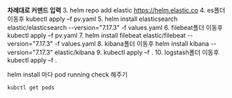 **차례대로 커맨드 입력**
3. helm repo add elastic https://helm.elastic.co
4. es폴더 이동후 kubectl apply –f pv.yaml
5. helm install elasticsearch elastic/elasticsearch --version="7.17.3" -f values.yaml
6. filebeat폴더 이동후 kubectl apply –f pv.yaml
7. helm install filebeat elastic/filebeat --version="7.17.3" -f values.yaml
8. kibana폴더 이동후 helm install kibana  --version="7.17.3"  elastic/kibana
9. kubectl apply –f .
10. logstash폴더 이동후 kubectl apply –f .

helm install 마다 pod running check 해주기 
```
kubctl get pods 
```